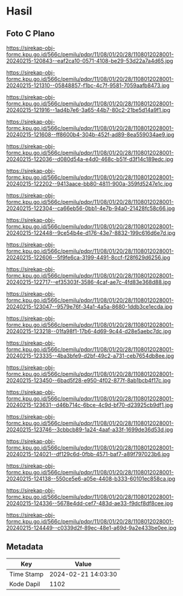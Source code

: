 # Hasil

## Foto C Plano

https://sirekap-obj-formc.kpu.go.id/566c/pemilu/pdpr/11/08/01/20/28/1108012028001-20240215-120843--eaf2ca10-0571-4108-be29-53d22a7a4d65.jpg

https://sirekap-obj-formc.kpu.go.id/566c/pemilu/pdpr/11/08/01/20/28/1108012028001-20240215-121310--05848857-f1bc-4c7f-9581-7059aafb8473.jpg

https://sirekap-obj-formc.kpu.go.id/566c/pemilu/pdpr/11/08/01/20/28/1108012028001-20240215-121916--1ad4b7e6-3a65-44b7-80c2-21be5d14a9f1.jpg

https://sirekap-obj-formc.kpu.go.id/566c/pemilu/pdpr/11/08/01/20/28/1108012028001-20240215-121608--ff8600b4-304b-452f-ad89-8ea559034ae9.jpg

https://sirekap-obj-formc.kpu.go.id/566c/pemilu/pdpr/11/08/01/20/28/1108012028001-20240215-122036--d080d54a-e4d0-468c-b51f-d3f14c189edc.jpg

https://sirekap-obj-formc.kpu.go.id/566c/pemilu/pdpr/11/08/01/20/28/1108012028001-20240215-122202--9413aace-bb80-4811-900a-359fd5247e1c.jpg

https://sirekap-obj-formc.kpu.go.id/566c/pemilu/pdpr/11/08/01/20/28/1108012028001-20240215-122304--ca66eb56-0bb1-4e7b-94a0-21428fc58c66.jpg

https://sirekap-obj-formc.kpu.go.id/566c/pemilu/pdpr/11/08/01/20/28/1108012028001-20240215-122448--9ce54b4e-d176-43e7-8832-199c616d6e7d.jpg

https://sirekap-obj-formc.kpu.go.id/566c/pemilu/pdpr/11/08/01/20/28/1108012028001-20240215-122606--5f9fe6ca-3199-4491-8ccf-f28f629d6256.jpg

https://sirekap-obj-formc.kpu.go.id/566c/pemilu/pdpr/11/08/01/20/28/1108012028001-20240215-122717--ef35303f-3586-4caf-ae7c-4fd83e368d88.jpg

https://sirekap-obj-formc.kpu.go.id/566c/pemilu/pdpr/11/08/01/20/28/1108012028001-20240215-123047--9579e76f-34a1-4a5a-8680-1ddb3ce1ecda.jpg

https://sirekap-obj-formc.kpu.go.id/566c/pemilu/pdpr/11/08/01/20/28/1108012028001-20240215-123218--01fa98f1-17b6-4d69-9c44-d28e5aebc7dc.jpg

https://sirekap-obj-formc.kpu.go.id/566c/pemilu/pdpr/11/08/01/20/28/1108012028001-20240215-123335--4ba3bfe9-d2bf-49c2-a731-ceb7654db8ee.jpg

https://sirekap-obj-formc.kpu.go.id/566c/pemilu/pdpr/11/08/01/20/28/1108012028001-20240215-123450--6bad5f28-e950-4f02-877f-8ab1bcb4f17c.jpg

https://sirekap-obj-formc.kpu.go.id/566c/pemilu/pdpr/11/08/01/20/28/1108012028001-20240215-123631--d46b714c-6bce-4c9d-bf70-d23925cb9df1.jpg

https://sirekap-obj-formc.kpu.go.id/566c/pemilu/pdpr/11/08/01/20/28/1108012028001-20240215-123746--3cbbcb89-1a24-4aaf-a33f-1699de36d53d.jpg

https://sirekap-obj-formc.kpu.go.id/566c/pemilu/pdpr/11/08/01/20/28/1108012028001-20240215-124021--df129c6d-0fbb-4571-baf7-a89f797023b6.jpg

https://sirekap-obj-formc.kpu.go.id/566c/pemilu/pdpr/11/08/01/20/28/1108012028001-20240215-124138--550ce5e6-a05e-4408-b333-60101ec858ca.jpg

https://sirekap-obj-formc.kpu.go.id/566c/pemilu/pdpr/11/08/01/20/28/1108012028001-20240215-124336--5678e4dd-cef7-483d-ae33-f9dcf8df8cee.jpg

https://sirekap-obj-formc.kpu.go.id/566c/pemilu/pdpr/11/08/01/20/28/1108012028001-20240215-124449--c0339d2f-89ec-48e1-a69d-9a2e433be0ee.jpg


## Metadata

| Key        | Value               |
| ---------- | ------------------- |
| Time Stamp | 2024-02-21 14:03:30 |
| Kode Dapil | 1102                |



